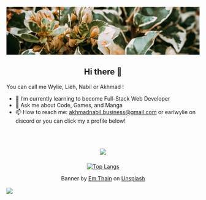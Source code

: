 

![akhmadgibran banner](./img/banner.png)






<div align=center>
<h2 align="center"> Hi there 👋 </h2>
</div>
You can call me Wylie, Lieh, Nabil or Akhmad !

- 🌱 I’m currently learning to become Full-Stack Web Developer
- 💬 Ask me about Code, Games, and Manga
- 📫 How to reach me: akhmadnabil.business@gmail.com or earlwylie on discord or you can click my x profile below!

<br/>




<h2 align="center"> 
  <a href="https://x.com/wyliecodes">
     <img src="https://img.shields.io/badge/X-000000?style=for-the-badge&logo=x&logoColor=white"/> 
  </a> 
</h2>
<div align=center>
  
[![Top Langs](https://github-readme-stats.vercel.app/api/top-langs/?username=akhmadgibran&layout=compact&theme=radical)](https://github.com/anuraghazra/github-readme-stats)

</div>

<p align="center">
Banner by <a href="https://unsplash.com/@thainos?utm_content=creditCopyText&utm_medium=referral&utm_source=unsplash">Em Thain</a> on <a href="https://unsplash.com/photos/a-close-up-of-a-bush-with-leaves-and-flowers-SnoUxdmw7cY?utm_content=creditCopyText&utm_medium=referral&utm_source=unsplash">Unsplash</a>
</p>
<div>
<img align="center" src="https://visitor-badge.laobi.icu/badge?page_id=akhmadgibran.akhmadgibran" />
</div>
  

